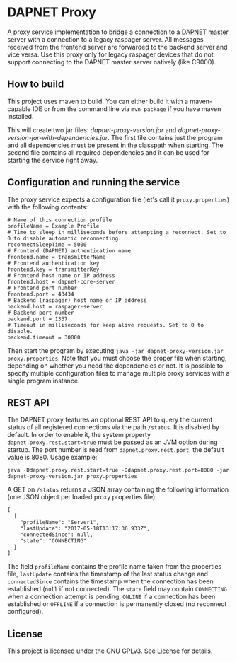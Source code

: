 # DAPNET Proxy
A proxy service implementation to bridge a connection to a DAPNET master server with a connection to a legacy raspager server.
All messages received from the frontend server are forwarded to the backend server and vice versa. Use this proxy only for
legacy raspager devices that do not support connecting to the DAPNET master server natively (like C9000).

## How to build
This project uses maven to build. You can either build it with a maven-capable IDE or from the command line via `mvn package` if you have maven installed.

This will create two jar files: _dapnet-proxy-version.jar_ and _dapnet-proxy-version-jar-with-dependencies.jar_. The first
file contains just the program and all dependencies must be present in the classpath when starting. The second file contains
all required dependencies and it can be used for starting the service right away.

## Configuration and running the service
The proxy service expects a configuration file (let's call it `proxy.properties`) with the following contents:

```
# Name of this connection profile
profileName = Example Profile
# Time to sleep in milliseconds before attempting a reconnect. Set to 0 to disable automatic reconnecting.
reconnectSleepTime = 5000
# Frontend (DAPNET) authentication name
frontend.name = transmitterName
# Frontend authentication key
frontend.key = transmitterKey
# Frontend host name or IP address
frontend.host = dapnet-core-server
# Frontend port number
frontend.port = 43434
# Backend (raspager) host name or IP address
backend.host = raspager-server
# Backend port number
backend.port = 1337
# Timeout in milliseconds for keep alive requests. Set to 0 to disable.
backend.timeout = 30000
```

Then start the program by executing `java -jar dapnet-proxy-version.jar proxy.properties`. Note that you must choose the proper file when starting, depending on whether you need the dependencies or not.
It is possible to specify multiple configuration files to manage multiple proxy services with a single program instance.

## REST API
The DAPNET proxy features an optional REST API to query the current status of all registered connections via the path `/status`. It is disabled by default. In order to enable it, the system property
`dapnet.proxy.rest.start=true` must be passed as an JVM option during startup. The port number is read from `dapnet.proxy.rest.port`, the default value is 8080. Usage example:

```
java -Ddapnet.proxy.rest.start=true -Ddapnet.proxy.rest.port=8080 -jar dapnet-proxy-version.jar proxy.properties
```

A GET on `/status` returns a JSON array containing the following information (one JSON object per loaded proxy properties file):

```
[
  {
    "profileName": "Server1",
    "lastUpdate": "2017-05-18T13:17:36.933Z",
    "connectedSince": null,
    "state": "CONNECTING"
  }
]
```

The field `profileName` contains the profile name taken from the properties file, `lastUpdate` contains the timestamp of the last status change and `connectedSince` contains the timestamp when
the connection has been established (`null` if not connected). The `state` field may contain `CONNECTING` when a connection attempt is pending, `ONLINE` if a connection has been established or
`OFFLINE` if a connection is permanently closed (no reconnect configured).

## License
This project is licensed under the GNU GPLv3. See [License](LICENSE.txt) for details.
